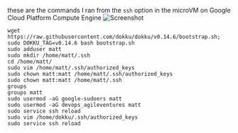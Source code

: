 these are the commands I ran from the `ssh` option in the microVM on Google Cloud Platform Compute Engine
![Screenshot](https://dl.dropbox.com/s/swn4n9wj2mj7th9/Screenshot%20at%202019-03-06%2016%3A57%3A42.png)
```
wget https://raw.githubusercontent.com/dokku/dokku/v0.14.6/bootstrap.sh;
sudo DOKKU_TAG=v0.14.6 bash bootstrap.sh
sudo adduser matt
sudo mkdir /home/matt/.ssh
cd /home/matt/
sudo vim /home/matt/.ssh/authorized_keys
sudo chown matt:matt /home/matt/.ssh/authorized_keys 
sudo chown matt:matt /home/matt/.ssh
groups
groups matt
sudo usermod -aG google-sudoers matt
sudo usermod -aG devops_agileventures matt
sudo service ssh reload
sudo vim /home/dokku/.ssh/authorized_keys 
sudo service ssh reload
```
